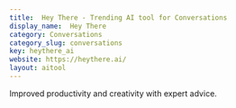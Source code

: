 ```yaml
---
title:  Hey There - Trending AI tool for Conversations
display_name:  Hey There
category: Conversations
category_slug: conversations
key: heythere_ai
website: https://heythere.ai/
layout: aitool
---
```


Improved productivity and creativity with expert advice.
